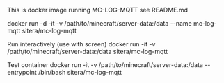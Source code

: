 This is docker image running MC-LOG-MQTT see README.md


docker run -d -it -v /path/to/minecraft/server-data:/data --name mc-log-mqtt sitera/mc-log-mqtt


Run interactively (use with screen)
docker run -it -v /path/to/minecraft/server-data:/data sitera/mc-log-mqtt

Test container
docker run -it -v /path/to/minecraft/server-data:/data --entrypoint /bin/bash sitera/mc-log-mqtt
